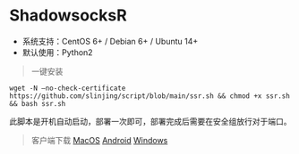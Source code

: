 # ShadowsocksR

- 系统支持：CentOS 6+ / Debian 6+ / Ubuntu 14+
- 默认使用：Python2

> 一键安装
```shell
wget -N –no-check-certificate https://github.com/slinjing/script/blob/main/ssr.sh && chmod +x ssr.sh && bash ssr.sh
```
此脚本是开机自动启动，部署一次即可，部署完成后需要在安全组放行对于端口。

> 客户端下载
[MacOS](https://github.com/shadowsocksr-backup/ShadowsocksX-NG/releases) [Android](https://github.com/shadowsocksr-backup/shadowsocksr-android/releases) [Windows](https://github.com/shadowsocksr-backup/shadowsocksr-csharp/releases)

